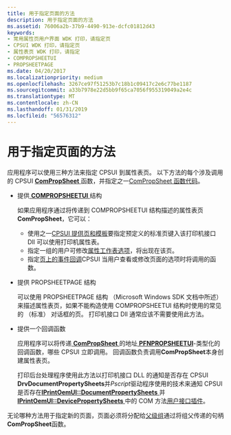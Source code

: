 ```yaml
---
title: 用于指定页面的方法
description: 用于指定页面的方法
ms.assetid: 76006a2b-37b9-4490-913e-dcfc01812d43
keywords:
- 常用属性页用户界面 WDK 打印，请指定页
- CPSUI WDK 打印，请指定页
- 属性表页 WDK 打印，请指定
- COMPROPSHEETUI
- PROPSHEETPAGE
ms.date: 04/20/2017
ms.localizationpriority: medium
ms.openlocfilehash: 3267ce97f51253b7c18b1c09417c2e6c77be1187
ms.sourcegitcommit: a33b7978e22d5bb9f65ca7056f955319049a2e4c
ms.translationtype: MT
ms.contentlocale: zh-CN
ms.lasthandoff: 01/31/2019
ms.locfileid: "56576312"
---
```

# <a name="methods-for-specifying-pages"></a>用于指定页面的方法





应用程序可以使用三种方法来指定 CPSUI 到属性表页。 以下方法的每个涉及调用的 CPSUI [ **ComPropSheet** ](https://msdn.microsoft.com/library/windows/hardware/ff546207)函数，并指定之一[ComPropSheet 函数代码](https://msdn.microsoft.com/library/windows/hardware/ff546214)。

-   提供[ **COMPROPSHEETUI** ](https://msdn.microsoft.com/library/windows/hardware/ff546211)结构

    如果应用程序通过将传递到 COMPROPSHEETUI 结构描述的属性表页**ComPropSheet**，它可以：

    -   使用之一[CPSUI 提供页和模板](cpsui-supplied-pages-and-templates.md)要指定预定义的标准页键入该打印机接口 Dll 可以使用打印机属性表。
    -   指定一组的用户可修改[属性工作表选项](property-sheet-options.md)，将出现在该页。
    -   指定[页上的事件回调](page-event-callbacks.md)CPSUI 当用户查看或修改页面的选项时将调用的函数。
-   提供 PROPSHEETPAGE 结构

    可以使用 PROPSHEETPAGE 结构 （Microsoft Windows SDK 文档中所述） 来描述属性表页，如果不能构造使用 COMPROPSHEETUI 结构时使用的常见的 （标准） 对话框的页。 打印机接口 Dll 通常应该不需要使用此方法。

-   提供一个回调函数

    应用程序可以将传递[ **ComPropSheet** ](https://msdn.microsoft.com/library/windows/hardware/ff546207)的地址[ **PFNPROPSHEETUI**](https://msdn.microsoft.com/library/windows/hardware/ff559812)-类型化的回调函数，哪些 CPSUI 立即调用。 回调函数负责调用**ComPropSheet**本身创建属性表页。

    打印后台处理程序使用此方法以打印机接口 DLL 的通知是否存在 CPSUI **DrvDocumentPropertySheets**并*Pscript*驱动程序使用的技术来通知 CPSUI是否存在[**IPrintOemUI::DocumentPropertySheets** ](https://msdn.microsoft.com/library/windows/hardware/ff554173)并[ **IPrintOemUI::DevicePropertySheets** ](https://msdn.microsoft.com/library/windows/hardware/ff554165)中的 COM 方法[用户接口插件](user-interface-plug-ins.md)。

无论哪种方法用于指定新的页面，页面必须将分配给[父级组](group-parent.md)通过将组父传递的句柄**ComPropSheet**函数。

 

 




